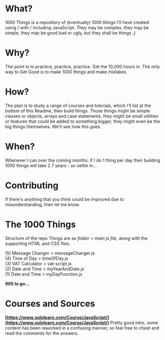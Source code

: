 # What?
1000 Things is a repository of (eventually) 1000 things I'll have created using / with / including JavaScript. They may be complex, they may be simple, they may be good bad or ugly, but they shall be things ;}

# Why?
The point is to practice, practice, practice. Get the 10,000 hours in. The only way to Get Good is to make 1000 things and make mistakes.

# How?
The plan is to study a range of courses and tutorials, which I'll list at the bottom of this Readme, then build things. Those things might be simple classes or objects, arrays and case statements, they might be small utilities or features that could be added to something bigger, they might even be the big things themselves. We'll see how this goes.

# When?
Whenever I can over the coming months. If I do 1 thing per day then building 1000 things will take 2.7 years - so settle in...

# Contributing
If there's anything that you think could be improved due to misunderstanding, then let me know.

# The 1000 Things
Structure of the repo Things are as *folder > main js file*, along with the supporting HTML and CSS files.

(5) Message Changer > messageChanger.js <br>
(4) Time of Day > timeOfDay.js <br>
(3) VAT Calculator > vat-script.js <br>
(2) Date and Time > myYearAndDate.js <br>
(1) Date and Time > myDayFunction.js

**995 to go...**

# Courses and Sources
**[https://www.sololearn.com/Course/JavaScript/](https://www.sololearn.com/Course/JavaScript/)**
Pretty good intro, some content has been reworked in a confusing manner, so feel free to cheat and read the comments for the answers.